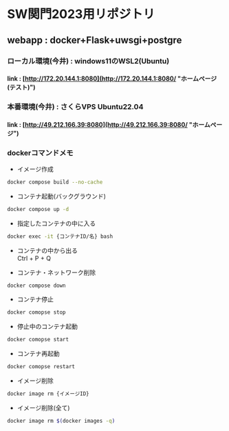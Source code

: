 # SW関門2023用リポジトリ
## webapp : docker+Flask+uwsgi+postgre
### ローカル環境(今井) : windows11のWSL2(Ubuntu) 
#### link : [http://172.20.144.1:8080](http://172.20.144.1:8080/ "ホームページ(テスト)")
### 本番環境(今井) : さくらVPS Ubuntu22.04
#### link : [http://49.212.166.39:8080](http://49.212.166.39:8080/ "ホームページ")

### dockerコマンドメモ
- イメージ作成  
```bash
docker compose build --no-cache
```
- コンテナ起動(バックグラウンド)
```bash
docker compose up -d
```
- 指定したコンテナの中に入る
```bash
docker exec -it {コンテナID/名} bash
```
- コンテナの中から出る  
Ctrl + P + Q

- コンテナ・ネットワーク削除
```bash
docker compose down
```
- コンテナ停止
```bash
docker comopse stop
```
- 停止中のコンテナ起動
```bash
docker comopse start
```
- コンテナ再起動
```bash
docker comopse restart
```
- イメージ削除
```bash
docker image rm {イメージID}
```
- イメージ削除(全て)
```bash
docker image rm $(docker images -q)
```